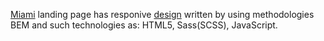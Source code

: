 [Miami](https://vonatlus.github.io/layout_miami/) landing page has responive [design](https://www.figma.com/file/nHz8bflIwJaWP3P99vKTH5/miami_home_new) written by using methodologies BEM and such technologies as: HTML5, Sass(SCSS), JavaScript.


